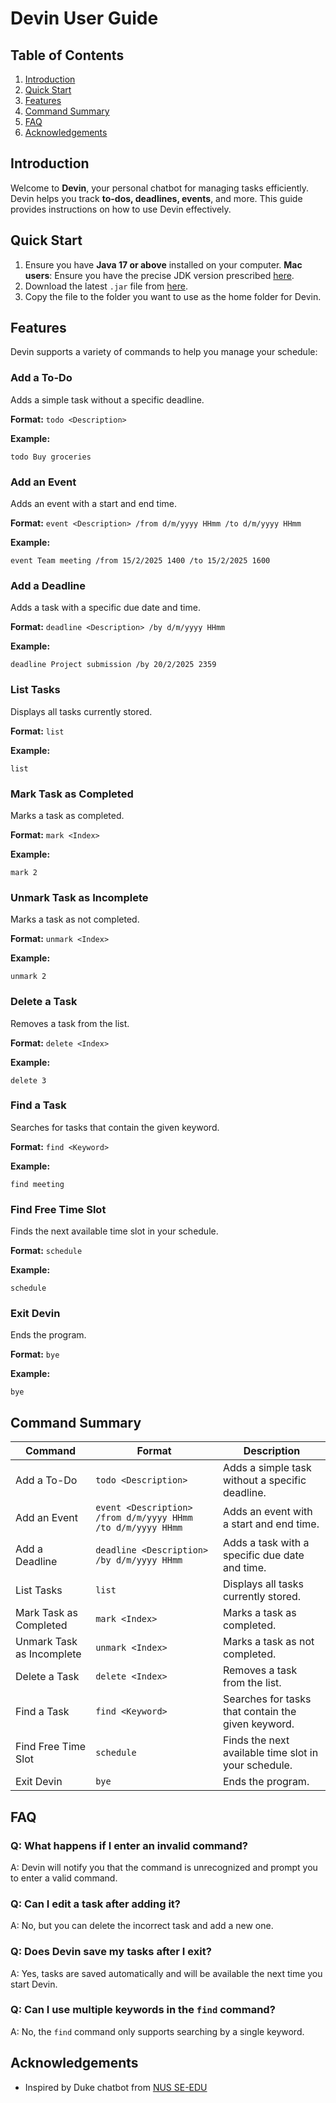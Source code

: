 # Devin User Guide

## Table of Contents
1. [Introduction](#introduction)
2. [Quick Start](#quick-start)
3. [Features](#features)
4. [Command Summary](#command-summary)
5. [FAQ](#faq)
6. [Acknowledgements](#acknowledgements)

## Introduction
Welcome to **Devin**, your personal chatbot for managing tasks efficiently. Devin helps you track **to-dos, deadlines, events**, and more. This guide provides instructions on how to use Devin effectively.

## Quick Start

1. Ensure you have **Java 17 or above** installed on your computer.
   **Mac users**: Ensure you have the precise JDK version prescribed [here](https://se-education.org/guides/tutorials/javaInstallationMac.html).
3. Download the latest `.jar` file from [here](https://github.com/codebreaker64/devin/releases).
4. Copy the file to the folder you want to use as the home folder for Devin.

## Features
Devin supports a variety of commands to help you manage your schedule:

### Add a To-Do
Adds a simple task without a specific deadline.

**Format:** `todo <Description>`

**Example:**
```
todo Buy groceries
```

### Add an Event
Adds an event with a start and end time.

**Format:** `event <Description> /from d/m/yyyy HHmm /to d/m/yyyy HHmm`

**Example:**
```
event Team meeting /from 15/2/2025 1400 /to 15/2/2025 1600
```

### Add a Deadline
Adds a task with a specific due date and time.

**Format:** `deadline <Description> /by d/m/yyyy HHmm`

**Example:**
```
deadline Project submission /by 20/2/2025 2359
```

### List Tasks
Displays all tasks currently stored.

**Format:** `list`

**Example:**
```
list
```

### Mark Task as Completed
Marks a task as completed.

**Format:** `mark <Index>`

**Example:**
```
mark 2
```

### Unmark Task as Incomplete
Marks a task as not completed.

**Format:** `unmark <Index>`

**Example:**
```
unmark 2
```

### Delete a Task
Removes a task from the list.

**Format:** `delete <Index>`

**Example:**
```
delete 3
```

### Find a Task
Searches for tasks that contain the given keyword.

**Format:** `find <Keyword>`

**Example:**
```
find meeting
```

### Find Free Time Slot
Finds the next available time slot in your schedule.

**Format:** `schedule`

**Example:**
```
schedule
```

### Exit Devin
Ends the program.

**Format:** `bye`

**Example:**
```
bye
```

## Command Summary
| Command | Format | Description |
|---------|--------|-------------|
| Add a To-Do | `todo <Description>` | Adds a simple task without a specific deadline. |
| Add an Event | `event <Description> /from d/m/yyyy HHmm /to d/m/yyyy HHmm` | Adds an event with a start and end time. |
| Add a Deadline | `deadline <Description> /by d/m/yyyy HHmm` | Adds a task with a specific due date and time. |
| List Tasks | `list` | Displays all tasks currently stored. |
| Mark Task as Completed | `mark <Index>` | Marks a task as completed. |
| Unmark Task as Incomplete | `unmark <Index>` | Marks a task as not completed. |
| Delete a Task | `delete <Index>` | Removes a task from the list. |
| Find a Task | `find <Keyword>` | Searches for tasks that contain the given keyword. |
| Find Free Time Slot | `schedule` | Finds the next available time slot in your schedule. |
| Exit Devin | `bye` | Ends the program. |

## FAQ
### Q: What happens if I enter an invalid command?
A: Devin will notify you that the command is unrecognized and prompt you to enter a valid command.

### Q: Can I edit a task after adding it?
A: No, but you can delete the incorrect task and add a new one.

### Q: Does Devin save my tasks after I exit?
A: Yes, tasks are saved automatically and will be available the next time you start Devin.

### Q: Can I use multiple keywords in the `find` command?
A: No, the `find` command only supports searching by a single keyword.

## Acknowledgements
- Inspired by Duke chatbot from [NUS SE-EDU](https://se-education.org/)

